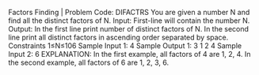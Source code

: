 Factors Finding     | Problem Code: DIFACTRS
You are given a number N and find all the distinct factors of N.
Input:
First-line will contain the number N.
Output:
In the first line print number of distinct factors of N.
In the second line print all distinct factors in ascending order separated by space.
Constraints
1≤N≤106
Sample Input 1:
4
Sample Output 1:
3
1 2 4
Sample Input 2:
6
EXPLANATION:
In the first example, all factors of 4 are 1, 2, 4.
In the second example, all factors of 6 are 1, 2, 3, 6.